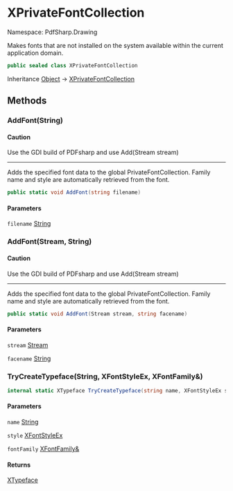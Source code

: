 # XPrivateFontCollection

Namespace: PdfSharp.Drawing

Makes fonts that are not installed on the system available within the current application domain.<br>

```csharp
public sealed class XPrivateFontCollection
```

Inheritance [Object](https://docs.microsoft.com/en-us/dotnet/api/system.object) → [XPrivateFontCollection](./pdfsharp.drawing.xprivatefontcollection)

## Methods

### **AddFont(String)**

#### Caution

Use the GDI build of PDFsharp and use Add(Stream stream)

---

Adds the specified font data to the global PrivateFontCollection.
 Family name and style are automatically retrieved from the font.

```csharp
public static void AddFont(string filename)
```

#### Parameters

`filename` [String](https://docs.microsoft.com/en-us/dotnet/api/system.string)<br>

### **AddFont(Stream, String)**

#### Caution

Use the GDI build of PDFsharp and use Add(Stream stream)

---

Adds the specified font data to the global PrivateFontCollection.
 Family name and style are automatically retrieved from the font.

```csharp
public static void AddFont(Stream stream, string facename)
```

#### Parameters

`stream` [Stream](https://docs.microsoft.com/en-us/dotnet/api/system.io.stream)<br>

`facename` [String](https://docs.microsoft.com/en-us/dotnet/api/system.string)<br>

### **TryCreateTypeface(String, XFontStyleEx, XFontFamily&)**

```csharp
internal static XTypeface TryCreateTypeface(string name, XFontStyleEx style, XFontFamily& fontFamily)
```

#### Parameters

`name` [String](https://docs.microsoft.com/en-us/dotnet/api/system.string)<br>

`style` [XFontStyleEx](./pdfsharp.drawing.xfontstyleex)<br>

`fontFamily` [XFontFamily&](./pdfsharp.drawing.xfontfamily&)<br>

#### Returns

[XTypeface](./pdfsharp.drawing.xtypeface)<br>
